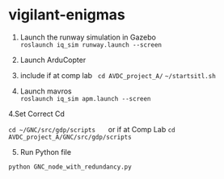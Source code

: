 # vigilant-enigmas

1. Launch the runway simulation in Gazebo  
` roslaunch iq_sim runway.launch --screen `

2. Launch ArduCopter  
3. include if at comp lab ` cd AVDC_project_A/`
` ~/startsitl.sh `

3. Launch mavros  
` roslaunch iq_sim apm.launch --screen `

4.Set Correct Cd

 `cd ~/GNC/src/gdp/scripts   `
 or if at Comp Lab
`cd AVDC_project_A/GNC/src/gdp/scripts `
 
 
5. Run Python file 

` python GNC_node_with_redundancy.py `
